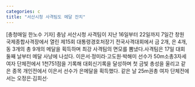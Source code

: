 ```yaml
---
categories: c
title: "서산시청 사격팀도 메달 잔치"
---
```

[충청매일 한노수 기자] 충남 서산시청 사격팀이 지난 16일부터 22일까지 7일간 창원 국제종합사격장에서 열린 제15회 대통령경호처장기 전국사격대회에서 금 2개, 은 4개, 동 3개의 총 9개의 메달을 획득하며 최강 사격팀의 면모를 뽐냈다.사격팀은 17일 대회 둘째 날부터 메달 사냥에 나섰다. 이은서·정미라·고도원·박해미 선수가 50m소총3자세 여자 단체전에서 1천751점을 기록해 대회신기록을 달성하며 첫 금빛 총성을 울리고 같은 종목 개인전에서 이은서 선수가 은메달을 획득했다. 같은 날 25m권총 여자 단체전에서는 오정은·김희선·